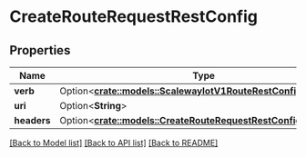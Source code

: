 # CreateRouteRequestRestConfig

## Properties

Name | Type | Description | Notes
------------ | ------------- | ------------- | -------------
**verb** | Option<[**crate::models::ScalewayIotV1RouteRestConfigHttpVerb**](scaleway.iot.v1.Route.RestConfig.HttpVerb.md)> |  | [optional]
**uri** | Option<**String**> |  | [optional]
**headers** | Option<[**crate::models::CreateRouteRequestRestConfigHeaders**](CreateRoute_request_rest_config_headers.md)> |  | [optional]

[[Back to Model list]](../README.md#documentation-for-models) [[Back to API list]](../README.md#documentation-for-api-endpoints) [[Back to README]](../README.md)


